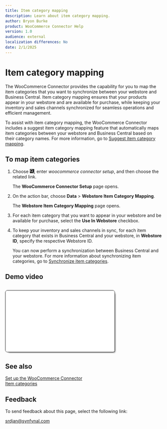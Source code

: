 ```yaml
---
title: Item category mapping
description: Learn about item category mapping.
author: Bryon Burke
product: WooCommerce Connector Help
version: 1.0
audience: external
localization differences: No
date: 2/1/2025
---
```


<!-- markdownlint-disable MD006 MD007 MD009 MD024 MD025 MD033 -->
<!--// cspell:ignore  markdownlint allowfullscreen keyframes webstore woocommerce autoplay -->

# Item category mapping

The WooCommerce Connector provides the capability for you to map the item categories that you want to synchronize between your webstore and Business Central. Item category mapping ensures that your products appear in your webstore and are available for purchase, while keeping your inventory and sales channels synchronized for seamless operations and efficient management.

To assist with item category mapping, the WooCommerce Connector includes a suggest item category mapping feature that automatically maps item categories between your webstore and Business Central based on their category names. For more information, go to [Suggest item category mapping](suggest-item-category-mapping.md).

## To map item categories

1. Choose ![Lightbulb that opens the Tell Me feature.](media/ui-search/search_small.png "Tell me what you want to do"), enter <i>woocommerce connector setup</i>, and then choose the related link.

   The <b>WooCommerce Connector Setup</b> page opens.

1. On the action bar, choose <b>Data</b> > <b>Webstore Item Category Mapping</b>.

   The <b>Webstore Item Category Mapping</b> page opens.

1. For each item category that you want to appear in your webstore and be available for purchase, select the <b>Use In Webstore</b> checkbox.

1. To keep your inventory and sales channels in sync, for each item category that exists in Business Central and your webstore, in <b>Webstore ID</b>, specify the respective Webstore ID.

   You can now perform a synchronization between Business Central and your webstore. For more information about synchronizing item categories, go to [Synchronize item categories](synchronize-item-categories.md).

## Demo video

<iframe width="350" height="197" loading="lazy" src="media/videos/item-category-mapping/item-category-mapping.html" title="Item category mapping"  allow="accelerometer; autoplay; clipboard-write; encrypted-media; gyroscope; picture-in-picture" allowfullscreen style="border:1px solid; border-color:#0a0a0a;box-shadow:5px 5px 5px -5px #0a0a0a;border-radius:7px;margin-block-start:1em"></iframe>

## See also

[Set up the WooCommerce Connector](set-up-woocommerce-connector.md)  
[Item categories](item-categories.md)  

## Feedback

To send feedback about this page, select the following link:

[srdjan@synfynal.com](mailto:srdjan@synfynal.com?subject=Documentation%20Feedback%20Product%20Docs:%20item-category-mapping)
